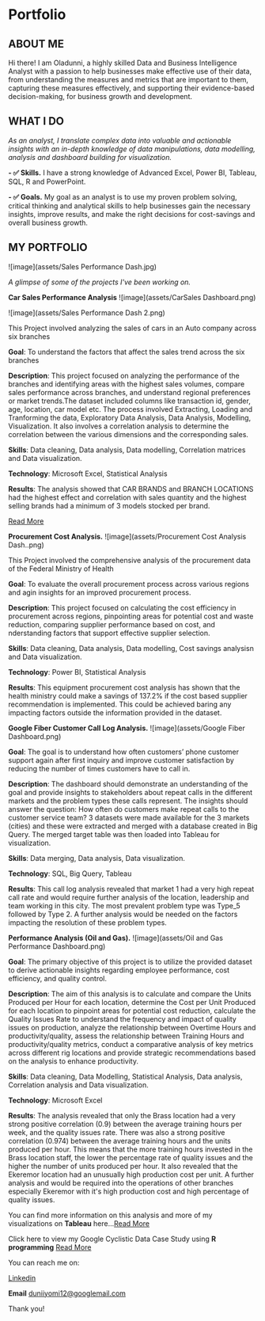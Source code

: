 # Portfolio
<!--Section 1: Introduce your self-->
## ABOUT ME

Hi there! I am Oladunni, a highly skilled Data and Business Intelligence Analyst with a passion to help businesses make effective use of their data, from understanding the measures and metrics that are important to them, capturing these measures effectively, and supporting their evidence-based decision-making, for business growth and development.   


<!--Mention your top/relevant skills here - core and soft skills-->
## WHAT I DO

*As an analyst, I translate complex data into valuable and actionable insights with an in-depth knowledge of data manipulations, data modelling, analysis and dashboard building for visualization.*

**- ✅ Skills.**
I have a strong knowledge of Advanced Excel, Power BI, Tableau, SQL, R and PowerPoint. 

**- ✅ Goals.**
My goal as an analyst is to use my proven problem solving, critical thinking and analytical skills to help businesses gain the necessary insights, improve results, and make the right decisions for cost-savings and overall business growth.

<!--Section 2: List 3-4 key projects-->
## MY PORTFOLIO 

![image](assets/Sales Performance Dash.jpg)

*A glimpse of some of the projects I've been working on.*

**Car Sales Performance Analysis**
![image](assets/CarSales Dashboard.png)



























![image](assets/Sales Performance Dash 2.png)

This Project involved analyzing the sales of cars in an Auto company across six branches

**Goal**: To understand the factors that affect the sales trend across the six branches

**Description**: This project focused on analyzing the performance of the branches and identifying areas with the highest sales volumes, compare sales performance across branches, and understand regional preferences or market trends.The dataset included columns like transaction id, gender, age, location, car model etc. The process involved Extracting, Loading and Tranforming the data, Exploratory Data Analysis, Data Analysis, Modelling, Visualization. It also involves a correlation analysis to determine the correlation between the various dimensions and the corresponding sales.

**Skills**: Data cleaning, Data analysis, Data modelling, Correlation matrices and Data visualization.

**Technology**: Microsoft Excel, Statistical Analysis 

**Results**: The analysis showed that CAR BRANDS and BRANCH LOCATIONS had the highest effect and correlation with sales quantity and the highest selling brands had a minimum of 3 models stocked per brand.



[Read More](https://1drv.ms/b/c/5d8965274b18765c/EXebQy8Y62pEguD5Gbv1uzUBLe8Xwfn8c9AYIvzEz08aFw?e=YciEp8)

**Procurement Cost Analysis.**
![image](assets/Procurement Cost Analysis Dash..png) 



This Project involved the comprehensive analysis of the procurement data of the Federal Ministry of Health

**Goal**: To evaluate the overall procurement process across various regions and agin insights for an improved procurement process.

**Description**: This project focused on calculating the cost efficiency in procurement across regions, pinpointing areas for potential cost and waste reduction, comparing supplier performance based on cost, and nderstanding factors that support effective supplier selection.


**Skills**: Data cleaning, Data analysis, Data modelling, Cost savings analysisn and Data visualization.

**Technology**: Power BI, Statistical Analysis 

**Results**: This equipment procurement cost analysis has shown that the health ministry could make a savings of 137.2% if the cost based supplier recommendation is implemented. This could be achieved baring any impacting factors outside the information provided in the dataset.


**Google Fiber Customer Call Log Analysis.**
![image](assets/Google Fiber Dashboard.png) 



**Goal**: The goal is to understand how often customers’ phone customer support again after first inquiry and improve customer satisfaction by reducing the number of times customers have to call in. 

**Description**: The dashboard should demonstrate an understanding of the goal and provide insights to stakeholders about repeat calls in the different markets and the problem types these calls represent. The insights should answer the question: How often do customers make repeat calls to the customer service team? 3 datasets were made available for the 3 markets (cities) and these were extracted and merged with a database created in Big Query. The merged target table was then loaded into Tableau for visualization.

**Skills**: Data merging, Data analysis, Data visualization.

**Technology**: SQL, Big Query, Tableau 

**Results**: This call log analysis revealed that market 1 had a very high repeat call rate and would require further analysis of the location, leadership and team working in this city. The most prevalent problem type was Type_5 followed by Type 2. A further analysis would be needed on the factors impacting the resolution of these problem types.

**Performance Analysis (Oil and Gas).**
![image](assets/Oil and Gas Performance Dashboard.png)



**Goal**: The primary objective of this project is to utilize the provided dataset to derive actionable insights regarding employee performance, cost efficiency, and quality control. 

**Description**: The aim of this analysis is to calculate and compare the Units Produced per Hour for each location, determine the Cost per Unit Produced for each location to pinpoint areas for potential cost reduction, calculate the Quality Issues Rate to understand the frequency and impact of quality issues on production, analyze the relationship between Overtime Hours and productivity/quality, assess the relationship between Training Hours and productivity/quality metrics, conduct a comparative analysis of key metrics across different rig locations and provide strategic recommendations based on the analysis to enhance productivity. 

**Skills**: Data cleaning, Data Modelling, Statistical Analysis, Data analysis, Correlation analysis and Data visualization.

**Technology**: Microsoft Excel

**Results**: The analysis revealed that only the Brass location had a very strong positive correlation (0.9) between the average training hours per week, and the quality issues rate. There was also a strong positive correlation (0.974) between the average training hours and the units produced per hour. This means that the more training hours invested in the Brass location staff, the lower the percentage rate of quality issues and the higher the number of units produced per hour. It also revealed that the Ekeremor location had an unusually high production cost per unit. A further analysis and would be required into the operations of other branches especially Ekeremor with it's high production cost and high percentage of quality issues.  

You can find more information on this analysis and more of my visualizations on **Tableau** here...[Read More](https://public.tableau.com/app/profile/dunni.aji/vizzes) 

Click here to view my Google Cyclistic Data Case Study using **R programming** [Read More](https://www.kaggle.com/code/oladunnia/google-cyclistic-data-case-study-1)

You can reach me on: 

[Linkedin](https://www.linkedin.com/in/oa10/)


**Email** duniiyomi12@googlemail.com

Thank you!



